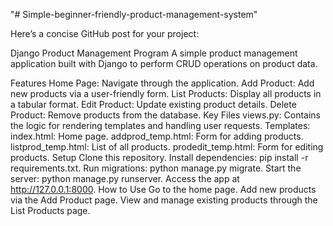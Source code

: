 "# Simple-beginner-friendly-product-management-system" 

Here’s a concise GitHub post for your project:

Django Product Management Program
A simple product management application built with Django to perform CRUD operations on product data.

Features
Home Page: Navigate through the application.
Add Product: Add new products via a user-friendly form.
List Products: Display all products in a tabular format.
Edit Product: Update existing product details.
Delete Product: Remove products from the database.
Key Files
views.py: Contains the logic for rendering templates and handling user requests.
Templates:
index.html: Home page.
addprod_temp.html: Form for adding products.
listprod_temp.html: List of all products.
prodedit_temp.html: Form for editing products.
Setup
Clone this repository.
Install dependencies: pip install -r requirements.txt.
Run migrations: python manage.py migrate.
Start the server: python manage.py runserver.
Access the app at http://127.0.0.1:8000.
How to Use
Go to the home page.
Add new products via the Add Product page.
View and manage existing products through the List Products page.
